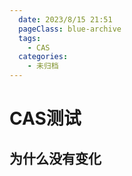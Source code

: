 ```yaml
---
  date: 2023/8/15 21:51
  pageClass: blue-archive
  tags:
    - CAS
  categories:
    - 未归档
---
```


# CAS测试

## 为什么没有变化
